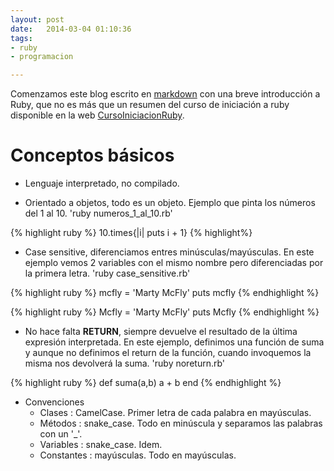 ```yaml
---
layout: post
date:   2014-03-04 01:10:36
tags: 
- ruby 
- programacion

---
```


Comenzamos este blog escrito en [markdown] con una breve introducción a Ruby, que no es más que un resumen del curso de iniciación a ruby disponible en la web [CursoIniciacionRuby].

# Conceptos básicos

 - Lenguaje interpretado, no compilado.

 - Orientado a objetos, todo es un objeto. Ejemplo que pinta los números del 1 al 10. 'ruby numeros_1_al_10.rb'

{% highlight ruby %}
10.times{|i| puts i + 1}
{% highlight%}

 - Case sensitive, diferenciamos entres minúsculas/mayúsculas.  En este ejemplo vemos 2 variables con el mismo nombre pero diferenciadas por la primera letra. 'ruby case_sensitive.rb'


{% highlight ruby %}
mcfly = 'Marty McFly'
puts mcfly
{% endhighlight %}

{% highlight ruby %}
Mcfly = 'Marty McFly'
puts Mcfly
{% endhighlight %}


  * No hace falta **RETURN**, siempre devuelve el resultado de la última expresión interpretada. En este ejemplo, definimos una función de suma y aunque no definimos el return de la función, cuando invoquemos la misma nos devolverá la suma. 'ruby noreturn.rb'

{% highlight ruby %}
def suma(a,b)
  a + b
end
{% endhighlight %}


  * Convenciones
    - Clases : CamelCase. Primer letra de cada palabra en mayúsculas.
    - Métodos : snake_case. Todo en minúscula y separamos las palabras con un '_'.
    - Variables : snake_case. Idem.
    - Constantes : mayúsculas. Todo en mayúsculas.

[CursoIniciacionRuby]:    http://www.floqq.com/
[markdown]:	http://en.wikipedia.org/wiki/Markdown
